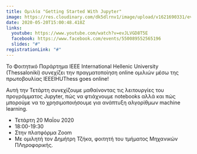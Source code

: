 ```yaml
---
title: Ομιλία "Getting Started With Jupyter"
image: https://res.cloudinary.com/dk5dlrnv1/image/upload/v1621690331/events/97999642_3421909941172449_6369184733280075776_n.jpg_veovxm.jpg
date: 2020-05-20T15:00:48.418Z
links:
  youtube: https://www.youtube.com/watch?v=evJLVGD8T5E
  facebook: https://www.facebook.com/events/550089552565196
  slides: "#"
registrationLink: "#"
---
```

Το Φοιτητικό Παράρτημα IEEE International Hellenic University (Thessaloniki) συνεχίζει την πραγματοποίηση online ομιλιών μέσω της πρωτοβουλίας IEEEIHUThess goes online!

Αυτή την Τετάρτη συνεχίζουμε μαθαίνοντας τις λειτουργίες του προγράμματος Jupyter, πώς να φτιάχνουμε notebooks αλλά και πώς μπορούμε να το χρησιμοποιήσουμε για ανάπτυξη αλγορίθμων machine learning.

- Τετάρτη 20 Μαΐου 2020
- 18:00-19:30
- Στην πλατφόρμα Zoom
- Με ομιλητή τον Δημήτρη Τζήκα, φοιτητή του τμήματος Μηχανικών ΠΛηροφορικής.
